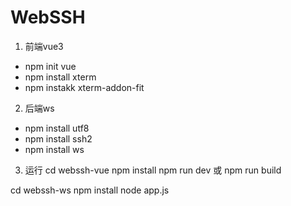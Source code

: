 # WebSSH

1. 前端vue3
- npm init vue
- npm install xterm
- npm instakk xterm-addon-fit

2. 后端ws
- npm install utf8
- npm install ssh2
- npm install ws

3. 运行
cd webssh-vue
npm install
npm run dev 或 npm run build

cd webssh-ws
npm install
node app.js